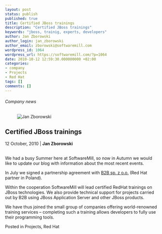 ```yaml
---
layout: post
status: publish
published: true
title: Certified JBoss trainings
description: "Certified JBoss trainings"
keywords: "jboss, trainig, experts, developers"
author: Jan Zborowski
author_login: jan_zborowski
author_email: zborowski@softwaremill.com
wordpress_id: 1064
wordpress_url: https://softwaremill.com/?p=1064
date: 2010-10-12 12:59:30.000000000 +02:00
categories:
- company
- Projects
- Red Hat
tags: []
comments: []
---
```


<h6>Company news</h6>
<div class="post-header clearfix">
<figure><div class="image"><img src="https://softwaremill.com/wp-content/uploads/2013/04/zborowski.jpg" alt="Jan Zborowski"></div></figure><div class="title">
<h2 class="font-dark-blue font-normal">Certified JBoss trainings</h2>12 October, 2010 | <b>Jan Zborowski</b><br><br>
</div>
</div>
<div class="post-rows"><div class="text">
<p id="Postyarchiwalne-CertifiedJBosstrainings">We had a busy Summer here at SoftwareMill, so now in Autumn we would like to update our blog with information about the most recent events.</p>
<p>In July we signed a partnership agreement with <a href="http://bel.pl/" rel="nofollow">B2B sp. z o.o.</a> (Red Hat partner in Poland).</p>
<p>Within the cooperation SoftwareMill will lead certified RedHat trainings on JBoss technologies. We also provide technical support for projects carried out by B2B using JBoss Application Server and other JBoss products.</p>
<p>We have thus joined the small group of companies offering world-renowned training services – completing such a training allows developers to fully use their programming tools.</p>
</div></div>
<div class="post-footer">Posted in Projects, Red Hat</div>
